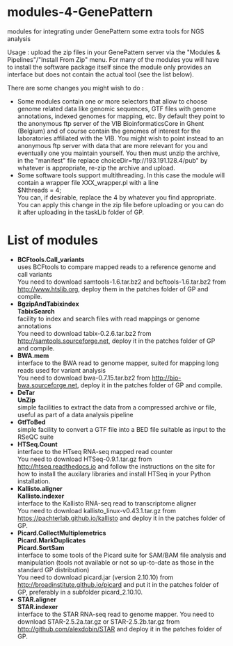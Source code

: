 # modules-4-GenePattern
modules for integrating under GenePattern some extra tools for NGS analysis

Usage : upload the zip files in your GenePattern server via the "Modules & Pipelines"/"Install From Zip" menu. For many of the modules you will have to install the software package itself since the module only provides an interface but does not contain the actual tool (see the list below).

There are some changes you might wish to do :
* Some modules contain one or more selectors that allow to choose genome related data like genomic sequences, GTF files with genome annotations, indexed genomes for mapping, etc. By default they point to the anonymous ftp server of the VIB BioinformaticsCore in Ghent (Belgium) and of course contain the genomes of interest for the laboratories affiliated with the VIB. You might wish to point instead to an anonymous ftp server with data that are more relevant for you and eventually one you maintain yourself. You then must unzip the archive, in the "manifest" file replace choiceDir=ftp\://193.191.128.4/pub" by whatever is appropriate, re-zip the archive and upload.
* Some software tools support multithreading. In this case the module will contain a wrapper file XXX_wrapper.pl with a line  
$Nthreads = 4;  
You can, if desirable, replace the 4 by whatever you find appropriate. You can apply this change in the zip file before uploading or you can do it after uploading in the taskLib folder of GP.

# List of modules
* **BCFtools.Call_variants**  
uses BCFtools to compare mapped reads to a reference genome and call variants  
You need to download samtools-1.6.tar.bz2 and bcftools-1.6.tar.bz2 from http://www.htslib.org, deploy them in the patches folder of GP and compile.
* **BgzipAndTabixindex**  
**TabixSearch**  
facility to index and search files with read mappings or genome annotations  
You need to download tabix-0.2.6.tar.bz2 from http://samtools.sourceforge.net, deploy it in the patches folder of GP and compile.
* **BWA.mem**  
interface to the BWA read to genome mapper, suited for mapping long reads used for variant analysis  
You need to download bwa-0.7.15.tar.bz2 from http://bio-bwa.sourceforge.net, deploy it in the patches folder of GP and compile.
* **DeTar**  
**UnZip**  
simple facilities to extract the data from a compressed archive or file, useful as part of a data analysis pipeline
* **GtfToBed**  
simple facility to convert a GTF file into a BED file suitable as input to the RSeQC suite
* **HTSeq.Count**  
interface to the HTseq RNA-seq mapped read counter  
You need to download HTSeq-0.9.1.tar.gz from http://htseq.readthedocs.io and follow the instructions on the site for how to install the auxilary libraries and install HTSeq in your Python installation.
* **Kallisto.aligner**  
**Kallisto.indexer**  
interface to the Kallisto RNA-seq read to transcriptome aligner  
You need to download kallisto_linux-v0.43.1.tar.gz from https://pachterlab.github.io/kallisto and deploy it in the patches folder of GP.
* **Picard.CollectMultiplemetrics**  
**Picard.MarkDuplicates**  
**Picard.SortSam**  
interface to some tools of the Picard suite for SAM/BAM file analysis and manipulation (tools not available or not so up-to-date as those in the standard GP distribution)  
You need to download picard.jar (version 2.10.10) from http://broadinstitute.github.io/picard and put it in the patches folder of GP, preferably in a subfolder picard_2.10.10.
* **STAR.aligner**  
**STAR.indexer**  
interface to the STAR RNA-seq read to genome mapper. 
You need to download STAR-2.5.2a.tar.gz or STAR-2.5.2b.tar.gz from http://github.com/alexdobin/STAR and deploy it in the patches folder of GP.
